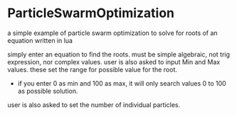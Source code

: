 # ParticleSwarmOptimization
a simple example of particle swarm optimization to solve for roots of an equation written in lua

simply enter an equation to find the roots. must be simple algebraic, not trig expression, nor complex values. 
user is also asked to input Min and Max values. these set the range for possible value for the root. 
  - if you enter 0 as min and 100 as max, it will only search values 0 to 100 as possible solution.
  
user is also asked to set the number of individual particles. 

